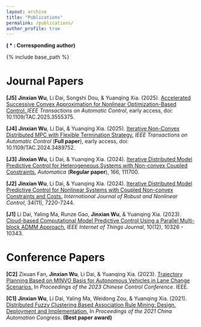 ```yaml
---
layout: archive
title: "Publications"
permalink: /publications/
author_profile: true
---
```

**( * : Corresponding author)**

{% include base_path %}

Journal Papers
======

**[J5]** **Jinxian Wu**, Li Dai, Songshi Dou, & Yuanqing Xia. (2025). <a href="https://doi.org/10.1109/TAC.2025.3555375" target="_blank"> Accelerated Successive Convex Approximation for Nonlinear Optimization-Based Control. </a> _IEEE Transactions on Automatic Control_, early access, doi: 10.1109/TAC.2025.3555375.

**[J4]** **Jinxian Wu**, Li Dai, & Yuanqing Xia. (2025). <a href="https://ieeexplore.ieee.org/document/10740673" target="_blank"> Iterative Non-Convex Distributed MPC with Flexible Termination Strategy.</a> _IEEE Transactions on Automatic Control_ (**Full paper**), early access, doi: 10.1109/TAC.2024.3489752.

**[J3]** **Jinxian Wu**, Li Dai, & Yuanqing Xia. (2024). <a href="https://www.sciencedirect.com/science/article/pii/S0005109824001948" target="_blank"> Iterative Distributed Model Predictive Control for Heterogeneous Systems with Non-convex Coupled Constraints.</a> _Automatica_ (**Regular paper**), 166, 111700.

**[J2]** **Jinxian Wu**, Li Dai, & Yuanqing Xia. (2024). <a href="https://onlinelibrary.wiley.com/doi/10.1002/rnc.7341" target="_blank"> Iterative Distributed Model Predictive Control for Nonlinear Systems with Coupled Non-convex Constraints and Costs.</a> _International Journal of Robust and Nonlinear Control_, 34(11), 7220-7244.

**[J1]** Li Dai, Yaling Ma, Runze Gao, **Jinxian Wu**, &  Yuanqing Xia. (2023). <a href="https://ieeexplore.ieee.org/document/10022320" target="_blank"> Cloud-based Computational Model Predictive Control Using a Parallel Multi-block ADMM Approach.</a> _IEEE Internet of Things Journal_, 10(12), 10326 - 10343.

Conference Papers
======

**[C2]** Zixuan Fan, **Jinxian Wu**, Li Dai, & Yuanqing Xia. (2023). <a href="https://ieeexplore.ieee.org/abstract/document/10239733" target="_blank"> Trajectory Planning Based on MINVO Basis for Autonomous Vehicles in Lane Change Scenarios.</a> In _Proceedings of the 2023 Chinese Control Conference_. IEEE.  

**[C1]** **Jinxian Wu**, Li Dai, Yaling Ma, Weidong Zou, & Yuanqing Xia. (2021). <a href="https://ieeexplore.ieee.org/document/9728421" target="_blank"> Distributed Fuzzy Clustering Based Association Rule Mining: Design, Deployment and Implementation.</a> In _Proceedings of the 2021 China Automation Congress_. **(Best paper award)**


